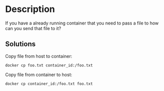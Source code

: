 # Description

If you have a already running container that you need to pass a file to how can you send that file to it?

## Solutions

Copy file from host to container:

    docker cp foo.txt container_id:/foo.txt

Copy file from container to host:

    docker cp container_id:/foo.txt foo.txt

